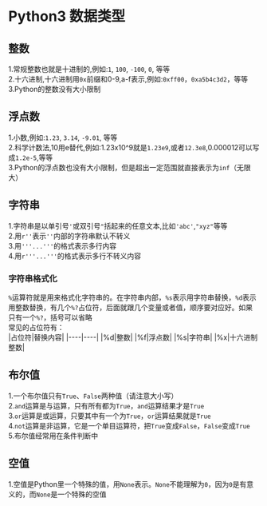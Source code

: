# Python3 数据类型

## 整数
1.常规整数也就是十进制的,例如:`1`, `100`, `-100`, `0`, 等等  
2.十六进制,十六进制用`0x`前缀和0-9,a-f表示,例如:`0xff00`，`0xa5b4c3d2`，等等  
3.Python的整数没有大小限制  

## 浮点数
1.小数,例如:`1.23`, `3.14`, `-9.01`, 等等  
2.科学计数法,10用e替代,例如:1.23x10^9就是`1.23e9`,或者`12.3e8`,0.000012可以写成`1.2e-5`,等等  
3.Python的浮点数也没有大小限制，但是超出一定范围就直接表示为`inf`（无限大）  

## 字符串
1.字符串是以单引号`'`或双引号`"`括起来的任意文本,比如`'abc'`,`"xyz"`等等  
2.用`r''`表示`''`内部的字符串默认不转义  
3.用`'''...'''`的格式表示多行内容  
4.用`r'''...'''`的格式表示多行不转义内容  

### 字符串格式化
`%`运算符就是用来格式化字符串的。在字符串内部，`%s`表示用字符串替换，`%d`表示用整数替换，有几个`%?`占位符，后面就跟几个变量或者值，顺序要对应好。如果只有一个`%?`，括号可以省略  
常见的占位符有：  
|占位符|替换内容|
|----|----|
|%d|整数|
|%f|浮点数|
|%s|字符串|
|%x|十六进制整数|

## 布尔值
1.一个布尔值只有`True`、`False`两种值（请注意大小写）  
2.`and`运算是与运算，只有所有都为`True`，`and`运算结果才是`True`  
3.`or`运算是或运算，只要其中有一个为`True`，`or`运算结果就是`True`  
4.`not`运算是非运算，它是一个单目运算符，把`True`变成`False`，`False`变成`True`  
5.布尔值经常用在条件判断中  

## 空值  
1.空值是Python里一个特殊的值，用`None`表示。`None`不能理解为`0`，因为`0`是有意义的，而`None`是一个特殊的空值  

## 